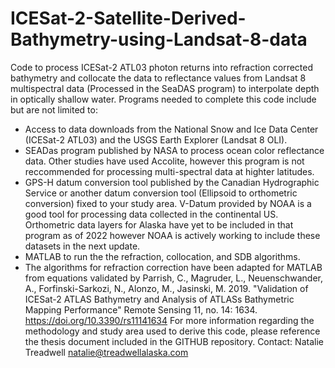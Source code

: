 # ICESat-2-Satellite-Derived-Bathymetry-using-Landsat-8-data
Code to process ICESat-2 ATL03 photon returns into refraction corrected bathymetry and collocate the data to reflectance values from Landsat 8 multispectral data (Processed in the SeaDAS program) to interpolate depth in optically shallow water. 
Programs needed to complete this code include but are not limited to: 
- Access to data downloads from the National Snow and Ice Data Center (ICESat-2 ATL03) and the USGS Earth Explorer (Landsat 8 OLI). 
- SEADas program published by NASA to process ocean color reflectance data. Other studies have used Accolite, however this program is not reccommended for processing multi-spectral data at highter latitudes. 
- GPS-H datum conversion tool published by the Canadian Hydrographic Service or another datum conversion tool (Ellipsoid to orthometric conversion) fixed to your study area. V-Datum provided by NOAA is a good tool for processing data collected in the continental US. Orthometric data layers for Alaska have yet to be included in that program as of 2022 however NOAA is actively working to include these datasets in the next update. 
- MATLAB to run the the refraction, collocation, and SDB algorithms. 
- The algorithms for refraction correction have been adapted for MATLAB from equations validated by Parrish, C., Magruder, L., Neuenschwander, A., Forfinski-Sarkozi, N., Alonzo, M., Jasinski, M. 2019. "Validation of ICESat-2 ATLAS Bathymetry and Analysis of ATLASs Bathymetric Mapping Performance" Remote Sensing 11, no. 14: 1634.
https://doi.org/10.3390/rs11141634
For more information regarding the methodology and study area used to derive this code, please reference the thesis document included in the GITHUB repository. 
Contact: Natalie Treadwell natalie@treadwellalaska.com
